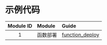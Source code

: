 # 示例代码
| Module ID | Module | Guide                                 |
|:---------:|:-------|:--------------------------------------|
|     1     | 函数部署   | [function_deploy](function_deploy.md) |


